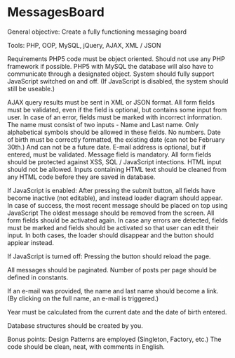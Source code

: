 # MessagesBoard
General objective:
Create a fully functioning messaging board

Tools:
PHP, OOP, MySQL, jQuery, AJAX, XML / JSON

Requirements
PHP5 code must be object oriented. Should not use any PHP framework if possible.
PHP5 with MySQL the database will also have to communicate through a designated object.
System should fully support JavaScript switched on and off. (If JavaScript is disabled, the system should still be useable.)

AJAX query results must be sent in XML or JSON format.
All form fields must be validated, even if the field is optional, but contains some input from user.
In case of an error, fields must be marked with incorrect information.
The name must consist of two inputs - Name and Last name. Only alphabetical symbols should be allowed in these fields. No numbers. 
Date of birth must be correctly formatted, the existing date (can not be February 30th.) And can not be a future date.
E-mail address is optional, but if entered, must be validated.
Message field is mandatory.
All form fields should be protected against XSS, SQL / JavaScript intections. HTML input should not be allowed. Inputs containing HTML text should be cleaned from any HTML code before they are saved in database.

If JavaScript is enabled:
After pressing the submit button, all fields have become inactive (not editable), and instead loader diagram should appear.
In case of success, the most recent message should be placed on top using JavaScript The oldest message should be removed from the screen. All form fields should be activated again.
In case any errors are detected, fields must be marked and fields should be activated so that user can edit their input.
In both cases, the loader should disappear and the button should appiear instead.

If JavaScript is turned off:
Pressing the button should reload the page. 

All messages should be paginated. Number of posts per page should be defined in constants.

If an e-mail was provided, the name and last name should become a link. (By clicking on the full name, an e-mail is triggered.)

Year must be calculated from the current date and the date of birth entered.

Database structures should be created by you.

Bonus points:
Design Patterns are employed (Singleton, Factory, etc.)
The code should be clean, neat, with comments in English.
